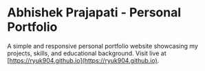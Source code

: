 # Abhishek Prajapati - Personal Portfolio

A simple and responsive personal portfolio website showcasing my projects, skills, and educational background. Visit live at [https://ryuk904.github.io](https://ryuk904.github.io).
